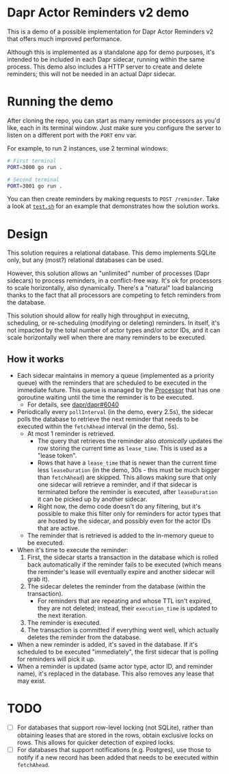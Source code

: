 # Dapr Actor Reminders v2 demo

This is a demo of a possible implementation for Dapr Actor Reminders v2 that offers much improved performance.

Although this is implemented as a standalone app for demo purposes, it's intended to be included in each Dapr sidecar, running within the same process. This demo also includes a HTTP server to create and delete reminders; this will not be needed in an actual Dapr sidecar.

# Running the demo

After cloning the repo, you can start as many reminder processors as you'd like, each in its terminal window. Just make sure you configure the server to listen on a different port with the `PORT` env var.

For example, to run 2 instances, use 2 terminal windows:

```sh
# First terminal
PORT=3000 go run .

# Second terminal
PORT=3001 go run .
```

You can then create reminders by making requests to `POST /reminder`. Take a look at [`test.sh`](./test.sh) for an example that demonstrates how the solution works.

# Design

This solution requires a relational database. This demo implements SQLite only, but any (most?) relational databases can be used.

However, this solution allows an "unlimited" number of processes (Dapr sidecars) to process reminders, in a conflict-free way. It's ok for processors to scale horizontally, also dynamically. There's a "natural" load balancing thanks to the fact that all processors are competing to fetch reminders from the database.

This solution should allow for really high throughput in executng, scheduling, or re-scheduling (modifying or deleting) reminders. In itself, it's not impacted by the total number of actor types and/or actor IDs, and it can scale horizontally well when there are many reminders to be executed.

## How it works

- Each sidecar maintains in memory a queue (implemented as a priority queue) with the reminders that are scheduled to be executed in the immediate future. This queue is managed by the [Processor](./processor.go) that has one goroutine waiting until the time the reminder is to be executed.
  - For details, see [dapr/dapr#6040](https://github.com/dapr/dapr/pull/6040)
- Periodically every `pollInterval` (in the demo, every 2.5s), the sidecar polls the database to retrieve the next reminder that needs to be executed within the `fetchAhead` interval (in the demo, 5s).
  - At most 1 reminder is retrieved.
    - The query that retrieves the reminder also _atomically_ updates the row storing the current time as `lease_time`. This is used as a "lease token".
    - Rows that have a `lease_time` that is newer than the current time less `leaseDuration` (in the demo, 30s - this must be much bigger than `fetchAhead`) are skipped. This allows making sure that only one sidecar will retrieve a reminder, and if that sidecar is terminated before the reminder is executed, after `leaseDuration` it can be picked up by another sidecar.
    - Right now, the demo code doesn't do any filtering, but it's possible to make this filter only for reminders for actor types that are hosted by the sidecar, and possibly even for the actor IDs that are active.
  - The reminder that is retrieved is added to the in-memory queue to be executed.
- When it's time to execute the reminder:
  1. First, the sidecar starts a transaction in the database which is rolled back automatically if the reminder fails to be executed (which means the reminder's lease will eventually expire and another sidecar will grab it).
  2. The sidecar deletes the reminder from the database (within the transaction).
     - For reminders that are repeating and whose TTL isn't expired, they are not deleted; instead, their `execution_time` is updated to the next iteration.
  3. The reminder is executed.
  4. The transaction is committed if everything went well, which actually deletes the reminder from the database.
- When a new reminder is added, it's saved in the database. If it's scheduled to be executed "immediately", the first sidecar that is polling for reminders will pick it up.
- When a reminder is updated (same actor type, actor ID, and reminder name), it's replaced in the database. This also removes any lease that may exist.

# TODO

- [ ] For databases that support row-level locking (not SQLite), rather than obtaining leases that are stored in the rows, obtain exclusive locks on rows. This allows for quicker detection of expired locks.
- [ ] For databases that support notifications (e.g. Postgres), use those to notify if a new record has been added that needs to be executed within `fetchAhead`.
